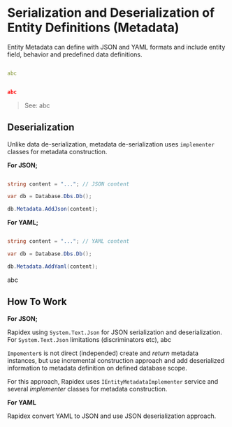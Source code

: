 # Serialization and Deserialization of Entity Definitions (Metadata)

Entity Metadata can define with JSON and YAML formats and include entity field, behavior and predefined data definitions.


```yaml

abc

```

```json

abc

```


> See: abc


## Deserialization

Unlike data de-serialization, metadata de-serialization uses `implementer` classes for metadata construction.

**For JSON;**

```csharp

string content = "..."; // JSON content

var db = Database.Dbs.Db();

db.Metadata.AddJson(content);

```

**For YAML;**

```csharp

string content = "..."; // YAML content

var db = Database.Dbs.Db();

db.Metadata.AddYaml(content);

```

abc






## How To Work

**For JSON;**

Rapidex using `System.Text.Json` for JSON serialization and deserialization. 
For `System.Text.Json` limitations (discriminators etc), abc

`Impementer`s is not direct (independed) create and *return* metadata instances, but use incremental construction approach 
and add deserialized information to metadata definition on defined database scope.

For this approach, Rapidex uses `IEntityMetadataImplementer` service and several *implementer* classes for metadata construction.

**For YAML**

Rapidex convert YAML to JSON and use JSON deserialization approach.


